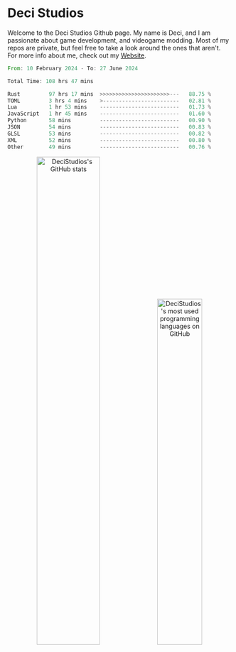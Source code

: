 # Deci Studios
Welcome to the Deci Studios Github page. My name is Deci, and I am passionate about game development, and videogame modding. Most of my repos are private, but feel free to take a look around the ones that aren't.
For more info about me, check out my <a href="https://decidev.co.uk" target="_blank">Website</a>.
<!--START_SECTION:waka-->

```rust
From: 10 February 2024 - To: 27 June 2024

Total Time: 108 hrs 47 mins

Rust         97 hrs 17 mins  >>>>>>>>>>>>>>>>>>>>>>---   88.75 %
TOML         3 hrs 4 mins    >------------------------   02.81 %
Lua          1 hr 53 mins    -------------------------   01.73 %
JavaScript   1 hr 45 mins    -------------------------   01.60 %
Python       58 mins         -------------------------   00.90 %
JSON         54 mins         -------------------------   00.83 %
GLSL         53 mins         -------------------------   00.82 %
XML          52 mins         -------------------------   00.80 %
Other        49 mins         -------------------------   00.76 %
```

<!--END_SECTION:waka-->
<p align="center">
  <a href="https://github.com/anuraghazra/github-readme-stats" target="_blank"><img src="https://github-readme-stats.vercel.app/api?username=decistudios&show_icons=true&count_private=true&theme=omni&hide_border=true" alt="DeciStudios's GitHub stats" width="53.1%" /></a>
  <a href="https://github.com/anuraghazra/github-readme-stats" target="_blank"><img width="44.7%" src="https://github-readme-stats.vercel.app/api/top-langs/?username=decistudios&theme=omni&layout=compact&hide_border=true&langs_count=6" alt="DeciStudios's most used programming languages on GitHub" /></a>
</p>


